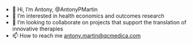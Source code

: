 - 👋 Hi, I’m Antony, @AntonyPMartin
- 👀 I’m interested in health economics and outcomes research
- 💞️ I’m looking to collaborate on projects that support the translation of innovative therapies
- 📫 How to reach me antony.martin@qcmedica.com

<!---
AntonyPMartin/AntonyPMartin is a ✨ special ✨ repository because its `README.md` (this file) appears on your GitHub profile.
You can click the Preview link to take a look at your changes.
--->
